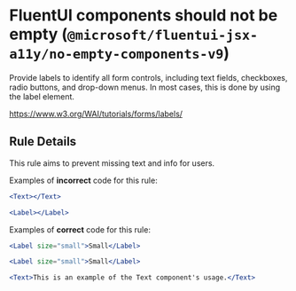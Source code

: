 # FluentUI components should not be empty (`@microsoft/fluentui-jsx-a11y/no-empty-components-v9`)

<!-- end auto-generated rule header -->

Provide labels to identify all form controls, including text fields, checkboxes, radio buttons, and drop-down menus. In most cases, this is done by using the label element.

<https://www.w3.org/WAI/tutorials/forms/labels/>

## Rule Details

This rule aims to prevent missing text and info for users.

Examples of **incorrect** code for this rule:

```jsx
<Text></Text>
```

```jsx
<Label></Label>
```

Examples of **correct** code for this rule:

```jsx
<Label size="small">Small</Label>
```

```jsx
<Label size="small">Small</Label>
```

```jsx
<Text>This is an example of the Text component's usage.</Text>
```

